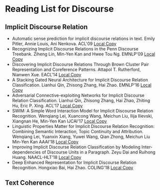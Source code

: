 # Reading List for Discourse



## Implicit Discourse Relation

- Automatic sense prediction for implicit discourse relations in text. Emily Pitler, Annie Louis, Ani Nenkova. ACL'09 [Local Copy](files/ACL2009-pitler.pdf)
- Recognizing Implicit Discourse Relations in the Penn Discourse Treebank. Ziheng Lin, Min-Yen Kan and Hwee Tou Ng. EMNLP'09  [Local Copy](files/D09-1036.pdf)
- Discovering Implicit Discourse Relations Through Brown Cluster Pair Representation and Coreference Patterns. Attapol T. Rutherford, Nianwen Xue. EACL'14 [Local Copy](files/EACL14-1068.pdf)
- A Stacking Gated Neural Architecture for Implicit Discourse Relation Classification. Lianhui Qin, Zhisong Zhang, Hai Zhao. EMNLP'16 [Local Copy](files/D16-1246.pdf)
- Adversarial Connective-exploiting Networks for Implicit Discourse Relation Classification. Lianhui Qin, Zhisong Zhang, Hai Zhao, Zhiting Hu, Eric P. Xing. ACL'17 [Local Copy](files/P17-1093.pdf)
- SWIM: A Simple Word Interaction Model for Implicit Discourse Relation Recognition. Wenqiang Lei, Xuancong Wang, Meichun Liu, Ilija Ilievski, Xiangnan He, Min-Yen Kan IJCAI'17 [Local Copy](files/swim-simple-word.pdf)
- Linguistic Properties Matter for Implicit Discourse Relation Recognition: Combining Semantic Interaction, Topic Continuity and Attribution. Wenqiang Lei, Yuanxin Xiang, Yuwei Wang, Qian Zhong, Meichun Liu Min-Yen Kan AAAI'18 [Local Copy](files/11-linguistic-properties-matter.pdf)
- Improving Implicit Discourse Relation Classification by Modeling Inter-dependencies of Discourse Units in a Paragraph.  Zeyu Dai and Ruihong Huang. NAACL-HLT'18 [Local Copy](files/N18-1013.pdf)
- Deep Enhanced Representation for Implicit Discourse Relation Recognition. Hongxiao Bai, Hai Zhao. COLING'18 [Local Copy](files/C18-1048.pdf)



## Text Coherence

